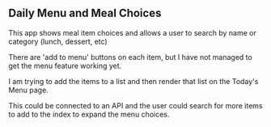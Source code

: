 ## Daily Menu and Meal Choices

This app shows meal item choices and allows a user to search by name or category (lunch, dessert, etc)

There are 'add to menu' buttons on each item, but I have not managed to get the menu feature working yet.  

I am trying to add the items to a list and then render that list on the Today's Menu page.


This could be connected to an API and the user could search for more items to add to the index to expand the menu choices.